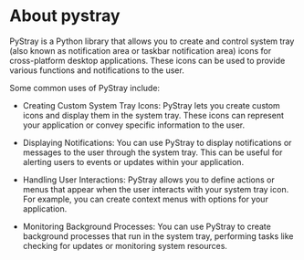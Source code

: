 # About pystray

PyStray is a Python library that allows you to create and control system tray (also known as notification area or taskbar notification area) icons for cross-platform desktop applications. These icons can be used to provide various functions and notifications to the user.

Some common uses of PyStray include:

- Creating Custom System Tray Icons: PyStray lets you create custom icons and display them in the system tray. These icons can represent your application or convey specific information to the user.

- Displaying Notifications: You can use PyStray to display notifications or messages to the user through the system tray. This can be useful for alerting users to events or updates within your application.

- Handling User Interactions: PyStray allows you to define actions or menus that appear when the user interacts with your system tray icon. For example, you can create context menus with options for your application.

- Monitoring Background Processes: You can use PyStray to create background processes that run in the system tray, performing tasks like checking for updates or monitoring system resources.